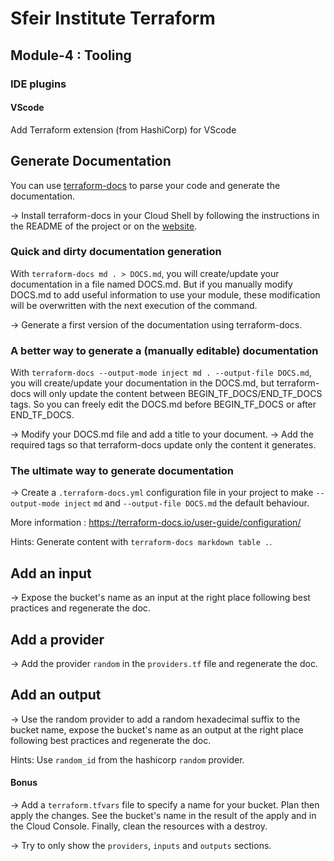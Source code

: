 # Sfeir Institute Terraform

## Module-4 : Tooling

### IDE plugins

#### VScode

Add Terraform extension (from HashiCorp) for VScode

## Generate Documentation

You can use [terraform-docs](https://github.com/terraform-docs/terraform-docs) to parse your code and generate the documentation.

-> Install terraform-docs in your Cloud Shell by following the instructions in the README of the project or on the [website](https://terraform-docs.io/user-guide/installation/#pre-compiled-binary).

### Quick and dirty documentation generation

With `terraform-docs md . > DOCS.md`, you will create/update your documentation in a file named DOCS.md.
But if you manually modify DOCS.md to add useful information to use your module, these modification will be overwritten with the next execution of the command.

-> Generate a first version of the documentation using terraform-docs.

### A better way to generate a (manually editable) documentation

With `terraform-docs --output-mode inject md . --output-file DOCS.md`,
you will create/update your documentation in the DOCS.md,
but terraform-docs will only update the content between BEGIN_TF_DOCS/END_TF_DOCS tags.
So you can freely edit the DOCS.md before BEGIN_TF_DOCS or after END_TF_DOCS.

-> Modify your DOCS.md file and add a title to your document.
-> Add the required tags so that terraform-docs update only the content it generates.

### The ultimate way to generate documentation

-> Create a `.terraform-docs.yml` configuration file in your project to make `--output-mode inject` `md`
and `--output-file DOCS.md` the default behaviour.

More information : https://terraform-docs.io/user-guide/configuration/

Hints: Generate content with `terraform-docs markdown table .`.

## Add an input

-> Expose the bucket's name as an input at the right place following best practices
and regenerate the doc.

## Add a provider

-> Add the provider `random` in the `providers.tf` file and regenerate the doc.

## Add an output

-> Use the random provider to add a random hexadecimal suffix to the bucket name,
expose the bucket's name as an output at the right place following best practices
and regenerate the doc.

Hints: Use `random_id` from the hashicorp `random` provider.


#### Bonus

-> Add a `terraform.tfvars` file to specify a name for your bucket.
Plan then apply the changes. See the bucket's name in the result of the apply and in the Cloud Console.
Finally, clean the resources with a destroy.

-> Try to only show the `providers`, `inputs` and `outputs` sections.
